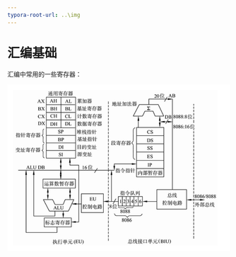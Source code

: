 ```yaml
---
typora-root-url: ..\img
---
```


# 汇编基础

汇编中常用的一些寄存器：

<img src="/../../../../../Docs/Img/002-x86寄存器.jpg" style="zoom: 67%;" />
